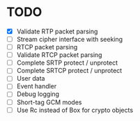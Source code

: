 TODO
====

* [X] Validate RTP packet parsing
* [ ] Stream cipher interface with seeking
* [ ] RTCP packet parsing
* [ ] Validate RTCP packet parsing
* [ ] Complete SRTP protect / unprotect
* [ ] Complete SRTCP protect / unprotect
* [ ] User data
* [ ] Event handler
* [ ] Debug logging
* [ ] Short-tag GCM modes
* [ ] Use Rc<T> instead of Box<T> for crypto objects
